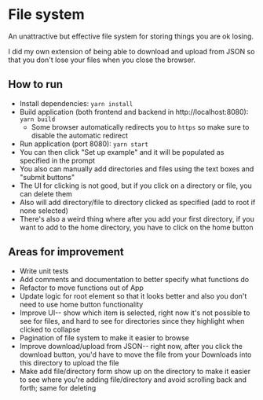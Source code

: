 # File system
An unattractive but effective file system for storing things you are ok losing.

I did my own extension of being able to download and upload from JSON so that you don't lose your files when you close the browser.

## How to run
- Install dependencies: `yarn install`
- Build application (both frontend and backend in http://localhost:8080): `yarn build`
    - Some browser automatically redirects you to `https` so make sure to disable the automatic redirect
- Run application (port 8080): `yarn start`
- You can then click "Set up example" and it will be populated as specified in the prompt
- You also can manually add directories and files using the text boxes and "submit buttons"
- The UI for clicking is not good, but if you click on a directory or file, you can delete them
- Also will add directory/file to directory clicked as specified (add to root if none selected)
- There's also a weird thing where after you add your first directory, if you want to add to the home directory, you have to click on the home button

## Areas for improvement
- Write unit tests
- Add comments and documentation to better specify what functions do
- Refactor to move functions out of App
- Update logic for root element so that it looks better and also you don't need to use home button functionality
- Improve UI-- show which item is selected, right now it's not possible to see for files, and hard to see for directories since they highlight when clicked to collapse
- Pagination of file system to make it easier to browse
- Improve download/upload from JSON-- right now, after you click the download button, you'd have to move the file from your Downloads into this directory to upload the file
- Make add file/directory form show up on the directory to make it easier to see where you're adding file/directory and avoid scrolling back and forth; same for deleting
